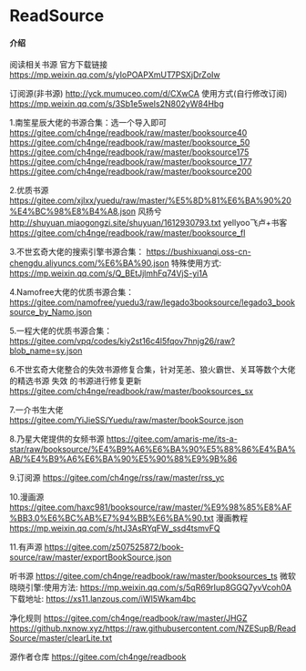# ReadSource

#### 介绍
阅读相关书源
官方下载链接
https://mp.weixin.qq.com/s/yIoPOAPXmUT7PSXjDrZoIw

订阅源(非书源)
http://yck.mumuceo.com/d/CXwCA
    使用方式(自行修改订阅)
    https://mp.weixin.qq.com/s/3Sb1e5weIs2N802yW84Hbg


1.南笙星辰大佬的书源合集：选一个导入即可
https://gitee.com/ch4nge/readbook/raw/master/booksource40
https://gitee.com/ch4nge/readbook/raw/master/booksource_50
https://gitee.com/ch4nge/readbook/raw/master/booksource175
https://gitee.com/ch4nge/readbook/raw/master/booksource_177
https://gitee.com/ch4nge/readbook/raw/master/booksource200

2.优质书源
https://gitee.com/xjlxx/yuedu/raw/master/%E5%8D%81%E6%BA%90%20%E4%BC%98%E8%B4%A8.json
风扬兮
http://shuyuan.miaogongzi.site/shuyuan/1612930793.txt
yellyoo飞卢+书客
https://gitee.com/ch4nge/readbook/raw/master/booksource_fl

3.不世玄奇大佬的搜索引擎书源合集：
https://bushixuanqi.oss-cn-chengdu.aliyuncs.com/%E6%BA%90.json
特殊使用方式:
https://mp.weixin.qq.com/s/Q_BEtJjlmhFq74VjS-yi1A

4.Namofree大佬的优质书源合集：
https://gitee.com/namofree/yuedu3/raw/legado3booksource/legado3_booksource_by_Namo.json

5.一程大佬的优质书源合集：
https://gitee.com/vpq/codes/kiy2st16c4l5fqov7hnjg26/raw?blob_name=sy.json

6.不世玄奇大佬整合的失效书源修复合集，针对芜恙、狼火霸世、关耳等数个大佬的精选书源 失效 的书源进行修复更新
https://gitee.com/ch4nge/readbook/raw/master/booksources_sx

7.一介书生大佬
https://gitee.com/YiJieSS/Yuedu/raw/master/bookSource.json

8.乃星大佬提供的女频书源
https://gitee.com/amaris-me/its-a-star/raw/booksource/%E4%B9%A6%E6%BA%90%E5%88%86%E4%BA%AB/%E4%B9%A6%E6%BA%90%E5%90%88%E9%9B%86

9.订阅源
https://gitee.com/ch4nge/rss/raw/master/rss_yc

10.漫画源
https://gitee.com/haxc981/booksource/raw/master/%E9%98%85%E8%AF%BB3.0%E6%BC%AB%E7%94%BB%E6%BA%90.txt
    漫画教程
    https://mp.weixin.qq.com/s/htJ3AsRYqFW_ssd4tsmvFQ

11.有声源
https://gitee.com/z507525872/book-source/raw/master/exportBookSource.json

听书源
https://gitee.com/ch4nge/readbook/raw/master/booksources_ts
微软晓晓引擎:使用方法:
https://mp.weixin.qq.com/s/5qR69rIup8GGQ7yvVcoh0A
下载地址:
https://xs11.lanzous.com/iWI5Wkam4bc

净化规则
https://gitee.com/ch4nge/readbook/raw/master/JHGZ
https://github.nxnow.xyz/https://raw.githubusercontent.com/NZESupB/ReadSource/master/clearLite.txt

源作者仓库
https://gitee.com/ch4nge/readbook
